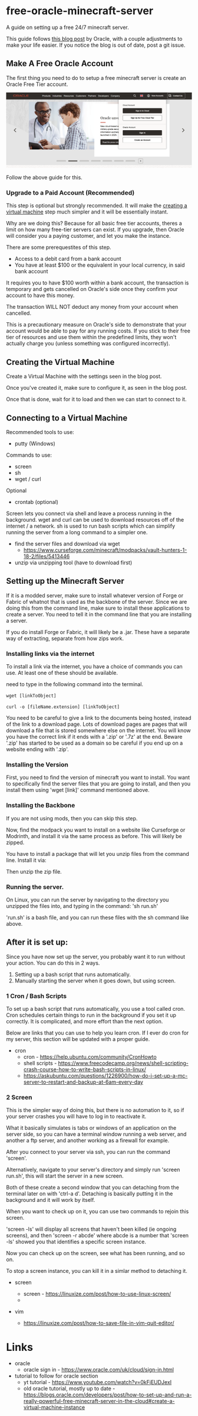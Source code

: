 # free-oracle-minecraft-server
A guide on setting up a free 24/7 minecraft server.


This guide follows [this blog post](https://blogs.oracle.com/developers/post/how-to-set-up-and-run-a-really-powerful-free-minecraft-server-in-the-cloud) by Oracle, with a couple adjustments to make your life easier. If you notice the blog is out of date, post a git issue. 


## Make A Free Oracle Account
The first thing you need to do to setup a free minecraft server is create an Oracle Free Tier account. 

![Free Tier Account Photograph](media/image.png)

Follow the above guide for this. 

### Upgrade to a Paid Account (Recommended)
This step is optional but strongly recommended. It will make the [creating a virtual machine](README.md#creating-the-virtual-machine) step much simpler and it will be essentially instant. 

Why are we doing this? Because for all basic free tier accounts, theres a limit on how many free-tier servers can exist. If you upgrade, then Oracle will consider you a paying customer, and let you make the instance. 

There are some prerequestites of this step. 
- Access to a debit card from a bank account
- You have at least $100 or the equivalent in your local currency, in said bank account

It requires you to have $100 worth within a bank account, the transaction is temporary and gets cancelled on Oracle's side once they confirm your account to have this money. 

The transaction WILL NOT deduct any money from your account when cancelled. 

This is a precautionary measure on Oracle's side to demonstrate that your account would be able to pay for any running costs. If you stick to their free tier of resources and use them within the predefined limits, they won't actually charge you (unless something was configured incorrectly). 

## Creating the Virtual Machine
Create a Virtual Machine with the settings seen in the blog post. 

Once you've created it, make sure to configure it, as seen in the blog post. 

Once that is done, wait for it to load and then we can start to connect to it. 

## Connecting to a Virtual Machine
Recommended tools to use: 
- putty (Windows)

Commands to use:
- screen
- sh
- wget / curl

Optional
- crontab (optional)



Screen lets you connect via shell and leave a process running in the background.
wget and curl can be used to download resources off of the internet / a network. 
sh is used to run bash scripts which can simplify running the server from a long command to a simpler one. 




- find the server files and download via wget
	- https://www.curseforge.com/minecraft/modpacks/vault-hunters-1-18-2/files/5413446
- unzip via unzipping tool (have to download first)



## Setting up the Minecraft Server

If it is a modded server, make sure to install whatever version of Forge or Fabric of whatnot that is used as the backbone of the server. 
Since we are doing this from the command line, make sure to install these applications to create a server. You need to tell it in the command line that you are installing a server. 

If you do install Forge or Fabric, it will likely be a .jar. These have a separate way of extracting, separate from how zips work. 

### Installing links via the internet
To install a link via the internet, you have a choice of commands you can use. At least one of these should be available. 
<!-- TODO finish section -->
need to type in the following command into the terminal. 

```unix
wget [linkToObject]
```

```unix
curl -o [fileName.extension] [linkToObject]
```


You need to be careful to give a link to the documents being hosted, instead of the link to a download page. Lots of download pages are pages that will download a file that is stored somewhere else on the internet. 
You will know you have the correct link if it ends with a '.zip' or '.7z' at the end. Beware '.zip' has started to be used as a domain so be careful if you end up on a website ending with '.zip'.

### Installing the Version
First, you need to find the version of minecraft you want to install. You want to specifically find the server files that you are going to install, and then you install them using 'wget [link]' command mentioned above. 

### Installing the Backbone
If you are not using mods, then you can skip this step. 

Now, find the modpack you want to install on a website like Curseforge or Modrinth, and install it via the same process as before. This will likely be zipped. 

You have to install a package that will let you unzip files from the command line. 
Install it via:

Then unzip the zip file. 

### Running the server. 
On Linux, you can run the server by navigating to the directory you unzipped the files into, and typing in the command:
'sh run.sh'

'run.sh' is a bash file, and you can run these files with the sh command like above. 

## After it is set up:
Since you have now set up the server, you probably want it to run without your action. You can do this in 2 ways. 

1. Setting up a bash script that runs automatically. 
2. Manually starting the server when it goes down, but using screen. 

### 1 Cron / Bash Scripts
To set up a bash script that runs automatically, you use a tool called cron. Cron schedules certain things to run in the background if you set it up correctly. It is complicated, and more effort than the next option. 

Below are links that you can use to help you learn cron. If I ever do cron for my server, this section will be updated with a proper guide. 

- cron
	- cron - https://help.ubuntu.com/community/CronHowto
	- shell scripts - https://www.freecodecamp.org/news/shell-scripting-crash-course-how-to-write-bash-scripts-in-linux/
	- https://askubuntu.com/questions/1226900/how-do-i-set-up-a-mc-server-to-restart-and-backup-at-6am-every-day

### 2 Screen
This is the simpler way of doing this, but there is no automation to it, so if your server crashes you will have to log in to reactivate it. 

What it basically simulates is tabs or windows of an application on the server side, so you can have a terminal window running a web server, and another a ftp server, and another working as a firewall for example. 

After you connect to your server via ssh, you can run the command 'screen'.

Alternatively, navigate to your server's directory and simply run 'screen run.sh', this will start the server in a new screen.

Both of these create a second window that you can detaching from the terminal later on with 'ctrl-a d'. 
Detaching is basically putting it in the background and it will work by itself. 

When you want to check up on it, you can use two commands to rejoin this screen. 

'screen -ls' will display all screens that haven't been killed (ie ongoing screens), 
and then 'screen -r abcde' where abcde is a number that 'screen -ls' showed you that identifies a specific screen instance. 

Now you can check up on the screen, see what has been running, and so on. 

To stop a screen instance, you can kill it in a simlar method to detaching it. 


- screen
	- screen - https://linuxize.com/post/how-to-use-linux-screen/
	- 


- vim
	- https://linuxize.com/post/how-to-save-file-in-vim-quit-editor/





# Links

- oracle
	- oracle sign in - https://www.oracle.com/uk/cloud/sign-in.html
- tutorial to follow for oracle section
	- yt tutorial - https://www.youtube.com/watch?v=0kFjEUDJexI
	- old oracle tutorial, mostly up to date - https://blogs.oracle.com/developers/post/how-to-set-up-and-run-a-really-powerful-free-minecraft-server-in-the-cloud#create-a-virtual-machine-instance
